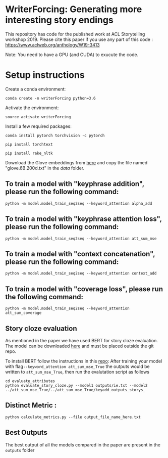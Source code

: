 # WriterForcing: Generating more interesting story endings

This repository has code for the published work at ACL Storytelling workshop 2019.
Please cite this paper if you use any part of this code : https://www.aclweb.org/anthology/W19-3413

Note:
You need to have a GPU (and CUDA) to exucute the code. 

# Setup instructions

Create a conda environment: 

```
conda create -n writerForcing python=3.6
```

Activate the environment:

```
source activate writerForcing
```

Install a few required packages: 

```
conda install pytorch torchvision -c pytorch 

pip install torchtext 

pip install rake_nltk
```

Download the Glove embeddings from [here](https://nlp.stanford.edu/projects/glove/) and copy the file named "glove.6B.200d.txt" in the *data* folder.

## To train a model with "keyphrase addition", please run the following command:
```
python -m model.model_train_seq2seq --keyword_attention alpha_add
```

## To train a model with "keyphrase attention loss", please run the following command:
```
python -m model.model_train_seq2seq --keyword_attention att_sum_mse
```

## To train a model with "context concatenation", please run the following command:
```
python -m model.model_train_seq2seq --keyword_attention context_add
```

## To train a model with "coverage loss", please run the following command:
```
python -m model.model_train_seq2seq --keyword_attention att_sum_coverage
```

## Story cloze evaluation
As mentioned in the paper we have used BERT for story cloze evaluation. The model can be downloaded [here](https://drive.google.com/open?id=12ArE22n0Fizh9DFZfeCIoqXbnxkAVMWd) and must be placed outside the git repo.

To install BERT follow the instructions in this [repo](https://github.com/huggingface/pytorch-transformers): 
After training your model with flag```--keyword_attention att_sum_mse_True```  the outputs would be written to ```att_sum_mse_True```, then run the evalutation script as follows

```
cd evaluate_attributes
python evaluate_story_cloze.py --model1 outputs/ie.txt --model2 ../att_sum_mse_True/../att_sum_mse_True/keyadd_outputs_storys_
```

## Distinct Metric :
```
python calculate_metrics.py --file output_file_name_here.txt
``` 

## Best Outputs
The best output of all the models compared in the paper are present in the ```outputs``` folder

